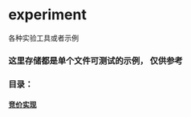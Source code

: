 # experiment
各种实验工具或者示例

### 这里存储都是单个文件可测试的示例， 仅供参考
### 目录：
#### [竞价实现](https://github.com/dlus91/experiment/blob/dev/%E7%AB%9E%E4%BB%B7%E5%AE%9E%E7%8E%B0.md)
